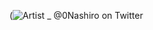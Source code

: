 (![Artist _ @0Nashiro on Twitter](https://github.com/lycaenidaer/ehe-/assets/156435861/6217ea06-7311-47ea-b63d-c58feea9e33b)
